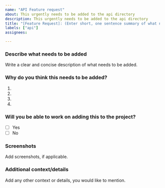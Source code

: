 ```yaml
---
name: "API Feature request"
about: This urgently needs to be added to the api directory
description: This urgently needs to be added to the api directory
title: "[Feature Request]: (Enter short, one sentence summary of what needs to get added)"
labels: ["api"]
assignees:

---
```


### Describe what needs to be added
Write a clear and concise description of what needs to be added.

### Why do you think this needs to be added?

1. 
2. 
3. 
4. 

### Will you be able to work on adding this to the project?

- [ ] Yes
- [ ] No

### Screenshots

Add screenshots, if applicable.

### Additional context/details

Add any other context or details, you would like to mention.
